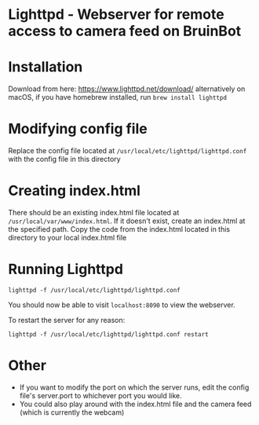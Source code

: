 # Lighttpd - Webserver for remote access to camera feed on BruinBot

# Installation

Download from here: https://www.lighttpd.net/download/
alternatively on macOS, if you have homebrew installed, run `brew install lighttpd` 

# Modifying config file

Replace the config file located at `/usr/local/etc/lighttpd/lighttpd.conf` with the config file in this directory

# Creating index.html

There should be an existing index.html file located at `/usr/local/var/www/index.html`. If it doesn't exist, create an index.html at the specified path. Copy the code from the index.html located in this directory to your local index.html file

# Running Lighttpd

```
lighttpd -f /usr/local/etc/lighttpd/lighttpd.conf
```

You should now be able to visit `localhost:8090` to view the webserver.

To restart the server for any reason:
```
lighttpd -f /usr/local/etc/lighttpd/lighttpd.conf restart
```

# Other

- If you want to modify the port on which the server runs, edit the config file's server.port to whichever port you would like.
- You could also play around with the index.html file and the camera feed (which is currently the webcam)
